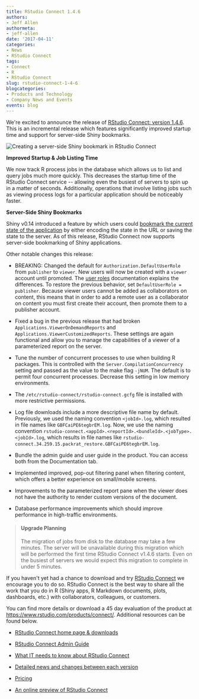 ```yaml
---
title: RStudio Connect 1.4.6
authors:
- Jeff Allen
authormeta: 
- jeff-allen
date: '2017-04-11'
categories:
- News
- RStudio Connect
tags:
- Connect
- R
- RStudio Connect
slug: rstudio-connect-1-4-6
blogcategories:
- Products and Technology
- Company News and Events
events: blog
---
```



We're excited to announce the release of [RStudio Connect: version 1.4.6](https://www.rstudio.com/products/connect/). This is an incremental release which features significantly improved startup time and support for server-side Shiny bookmarks.

![Creating a server-side Shiny bookmark in RStudio Connect](https://rstudioblog.files.wordpress.com/2017/04/media-20170407.png)

**Improved Startup & Job Listing Time**

We now track R process jobs in the database which allows us to list and query jobs much more quickly. This decreases the startup time of the RStudio Connect service -- allowing even the busiest of servers to spin up in a matter of seconds. Additionally, operations that involve listing jobs such as viewing process logs for a particular application should be noticeably faster.

**Server-Side Shiny Bookmarks**

Shiny v0.14 introduced a feature by which users could [bookmark the current state of the application](https://shiny.rstudio.com/articles/bookmarking-state.html) by either encoding the state in the URL or saving the state to the server. As of this release, RStudio Connect now supports server-side bookmarking of Shiny applications.

Other notable changes this release:

  * BREAKING: Changed the default for `Authorization.DefaultUserRole` from `publisher` to `viewer`. New users will now be created with a `viewer` account until promoted. The [user roles](http://docs.rstudio.com/connect/1.4.5/admin/user-management.html#user-roles) documentation explains the differences. To restore the previous behavior, set `DefaultUserRole = publisher`. Because viewer users cannot be added as collaborators on content, this means that in order to add a remote user as a collaborator on content you must first create their account, then promote them to a publisher account.

  * Fixed a bug in the previous release that had broken `Applications.ViewerOnDemandReports` and `Applications.ViewerCustomizedReports`. These settings are again functional and allow you to manage the capabilities of a viewer of a parameterized report on the server.

  * Tune the number of concurrent processes to use when building R packages. This is controlled with the `Server.CompilationConcurrency` setting and passed as the value to the make flag `-jNUM`. The default is to permit four concurrent processes. Decrease this setting in low memory environments.

  * The `/etc/rstudio-connect/rstudio-connect.gcfg` file is installed with more restrictive permissions.

  * Log file downloads include a more descriptive file name by default. Previously, we used the naming convention `<jobId>.log`, which resulted in file names like `GBFCaiPE6tegbrEM.log`. Now, we use the naming convention `rstudio-connect.<appId>.<reportId>.<bundleId>.<jobType>.<jobId>.log`, which results in file names like `rstudio-connect.34.259.15.packrat_restore.GBFCaiPE6tegbrEM.log`.

  * Bundle the admin guide and user guide in the product. You can access both from the Documentation tab.

  * Implemented improved, pop-out filtering panel when filtering content, which offers a better experience on small/mobile screens.

  * Improvements to the parameterized report pane when the viewer does not have the authority to render custom versions of the document.

  * Database performance improvements which should improve performance in high-traffic environments.

> #### Upgrade Planning
> 
> The migration of jobs from disk to the database may take a few minutes. The server will be unavailable during this migration which will be performed the first time RStudio Connect v1.4.6 starts. Even on the busiest of servers we would expect this migration to complete in under 5 minutes.

If you haven't yet had a chance to download and try [RStudio Connect](https://rstudio.com/products/connect) we encourage you to do so. RStudio Connect is the best way to share all the work that you do in R (Shiny apps, R Markdown documents, plots, dashboards, etc.) with collaborators, colleagues, or customers.

You can find more details or download a 45 day evaluation of the product at <https://www.rstudio.com/products/connect/>. Additional resources can be found below.

  * [RStudio Connect home page & downloads](https://www.rstudio.com/products/connect/)

  * [RStudio Connect Admin Guide](http://docs.rstudio.com/connect/admin/)

  * [What IT needs to know about RStudio Connect](https://www.rstudio.com/wp-content/uploads/2016/01/RSC-IT-Q-and-A.pdf)

  * [Detailed news and changes between each version](http://docs.rstudio.com/connect/news/)

  * [Pricing](https://www.rstudio.com/pricing/#ConnectPricing)

  * [An online preview of RStudio Connect](https://beta.rstudioconnect.com/connect/)

